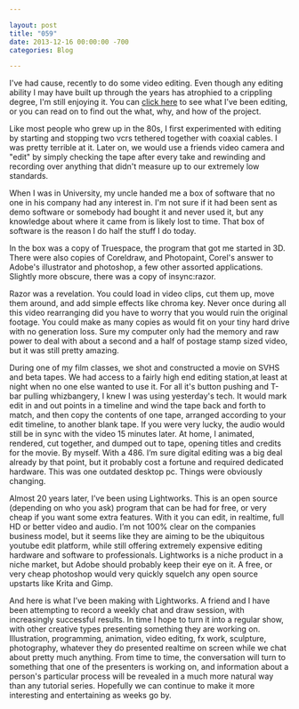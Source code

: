 ```yaml
---

layout: post  
title: "059"  
date: 2013-12-16 00:00:00 -700  
categories: Blog

---
```


I've had cause, recently to do some video editing. Even though any editing ability I may have built up through the years has atrophied to a crippling degree, I'm still enjoying it. You can [click here](https://www.youtube.com/channel/UCGvVt-1HYp7Fu5KX5Itlfvg/videos) to see what I’ve been editing, or you can read on to find out the what, why, and how of the project.  
  
Like most people who grew up in the 80s, I first experimented with editing by starting and stopping two vcrs tethered together with coaxial cables. I was pretty terrible at it. Later on, we would use a friends video camera and "edit" by simply checking the tape after every take and rewinding and recording over anything that didn't measure up to our extremely low standards.   
  
When I was in University, my uncle handed me a box of software that no one in his company had any interest in. I'm not sure if it had been sent as demo software or somebody had bought it and never used it, but any knowledge about where it came from is likely lost to time. That box of software is the reason I do half the stuff I do today.   
  
In the box was a copy of Truespace, the program that got me started in 3D. There were also copies of Coreldraw, and Photopaint, Corel's answer to Adobe's illustrator and photoshop, a few other assorted applications. Slightly more obscure, there was a copy of insync:razor.   
  
Razor was a revelation. You could load in video clips, cut them up, move them around, and add simple effects like chroma key. Never once during all this video rearranging did you have to worry that you would ruin the original footage. You could make as many copies as would fit on your tiny hard drive with no generation loss. Sure my computer only had the memory and raw power to deal with about a second and a half of postage stamp sized video, but it was still pretty amazing.   
  
During one of my film classes, we shot and constructed a movie on SVHS and beta tapes. We had access to a fairly high end editing station,at least at night when no one else wanted to use it. For all it's button pushing and T-bar pulling whizbangery, I knew I was using yesterday's tech. It would mark edit in and out points in a timeline and wind the tape back and forth to match, and then copy the contents of one tape, arranged according to your edit timeline, to another blank tape. If you were very lucky, the audio would still be in sync with the video 15 minutes later. At home, I animated, rendered, cut together, and dumped out to tape, opening titles and credits for the movie. By myself. With a 486. I’m sure digital editing was a big deal already by that point, but it probably cost a fortune and required dedicated hardware. This was one outdated desktop pc. Things were obviously changing.  
  
Almost 20 years later, I’ve been using Lightworks. This is an open source (depending on who you ask) program that can be had for free, or very cheap if you want some extra features. With it you can edit, in realtime, full HD or better video and audio. I’m not 100% clear on the companies business model, but it seems like they are aiming to be the ubiquitous youtube edit platform, while still offering extremely expensive editing hardware and software to professionals. Lightworks is a niche product in a niche market, but Adobe should probably keep their eye on it. A free, or very cheap photoshop would very quickly squelch any open source upstarts like Krita and Gimp.  
  
And here is what I’ve been making with Lightworks. A friend and I have been attempting to record a weekly chat and draw session, with increasingly successful results. In time I hope to turn it into a regular show, with other creative types presenting something they are working on. Illustration, programming, animation, video editing, fx work, sculpture, photography, whatever they do presented realtime on screen while we chat about pretty much anything. From time to time, the conversation will turn to something that one of the presenters is working on, and information about a person's particular process will be revealed in a much more natural way than any tutorial series. Hopefully we can continue to make it more interesting and entertaining as weeks go by.